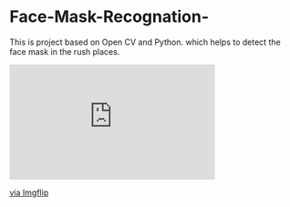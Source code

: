 # Face-Mask-Recognation-

This is project based on Open CV and Python. which helps to detect the face mask in the rush places.

<div style="width:360px;max-width:100%;"><div style="height:0;padding-bottom:56.11%;position:relative;"><iframe width="360" height="202" style="position:absolute;top:0;left:0;width:100%;height:100%;" frameBorder="0" src="https://imgflip.com/embed/4niv9p"></iframe></div><p><a href="https://imgflip.com/gif/4niv9p">via Imgflip</a></p></div>

